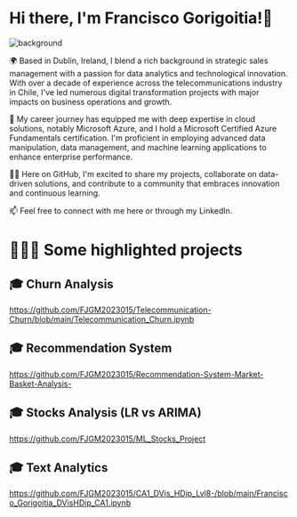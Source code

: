 # Hi there, I'm Francisco Gorigoitia!👋

![background](https://github.com/FJGM2023015/FJGM2023015/assets/145473325/bdc54944-e426-4d0c-acd7-ccd094afb6eb)

🌍 Based in Dublin, Ireland, I blend a rich background in strategic sales management with a passion for data analytics and technological innovation. With over a decade of experience across the telecommunications industry in Chile, I've led numerous digital transformation projects with major impacts on business operations and growth.

💼 My career journey has equipped me with deep expertise in cloud solutions, notably Microsoft Azure, and I hold a Microsoft Certified Azure Fundamentals certification. I'm proficient in employing advanced data manipulation, data management, and machine learning applications to enhance enterprise performance.

👨‍💻 Here on GitHub, I'm excited to share my projects, collaborate on data-driven solutions, and contribute to a community that embraces innovation and continuous learning.

📫 Feel free to connect with me here or through my LinkedIn.


# 👨🏼‍💻 Some highlighted projects

## 🎓 Churn Analysis
https://github.com/FJGM2023015/Telecommunication-Churn/blob/main/Telecommunication_Churn.ipynb

## 🎓 Recommendation System 
https://github.com/FJGM2023015/Recommendation-System-Market-Basket-Analysis-

## 🎓 Stocks Analysis (LR vs ARIMA)
https://github.com/FJGM2023015/ML_Stocks_Project

## 🎓 Text Analytics
https://github.com/FJGM2023015/CA1_DVis_HDip_Lvl8-/blob/main/Francisco_Gorigoitia_DVisHDip_CA1.ipynb
<!--
**FJGM2023015/FJGM2023015** is a ✨ _special_ ✨ repository because its `README.md` (this file) appears on your GitHub profile.

Here are some ideas to get you started:

- 🔭 I’m currently working on ...
- 🌱 I’m currently learning ...
- 👯 I’m looking to collaborate on ...
- 🤔 I’m looking for help with ...
- 💬 Ask me about ...
- 📫 How to reach me: ...
- 😄 Pronouns: ...
- ⚡ Fun fact: ...
-->
